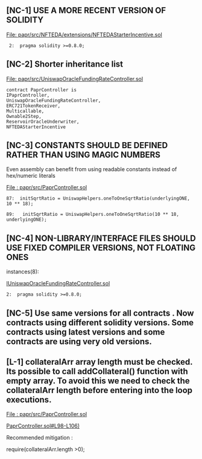 ##

## [NC-1]  USE A MORE RECENT VERSION OF SOLIDITY

[File: papr/src/NFTEDA/extensions/NFTEDAStarterIncentive.sol](https://github.com/with-backed/papr/blob/9528f2711ff0c1522076b9f93fba13f88d5bd5e6/src/NFTEDA/extensions/NFTEDAStarterIncentive.sol)

     2:  pragma solidity >=0.8.0;

##

## [NC-2] Shorter inheritance list

[File: papr/src/UniswapOracleFundingRateController.sol](https://github.com/with-backed/papr/blob/9528f2711ff0c1522076b9f93fba13f88d5bd5e6/src/UniswapOracleFundingRateController.sol)

    contract PaprController is
    IPaprController,
    UniswapOracleFundingRateController,
    ERC721TokenReceiver,
    Multicallable,
    Ownable2Step,
    ReservoirOracleUnderwriter,
    NFTEDAStarterIncentive

##
 
## [NC-3]  CONSTANTS SHOULD BE DEFINED RATHER THAN USING MAGIC NUMBERS

Even assembly can benefit from using readable constants instead of hex/numeric literals

[File : papr/src/PaprController.sol](https://github.com/with-backed/papr/blob/9528f2711ff0c1522076b9f93fba13f88d5bd5e6/src/PaprController.sol)

    87:  initSqrtRatio = UniswapHelpers.oneToOneSqrtRatio(underlyingONE, 10 ** 18);

    89:   initSqrtRatio = UniswapHelpers.oneToOneSqrtRatio(10 ** 18, underlyingONE);

##

## [NC-4]  NON-LIBRARY/INTERFACE FILES SHOULD USE FIXED COMPILER VERSIONS, NOT FLOATING ONES

instances(8): 

[IUniswapOracleFundingRateController.sol](https://github.com/with-backed/papr/blob/9528f2711ff0c1522076b9f93fba13f88d5bd5e6/src/interfaces/IUniswapOracleFundingRateController.sol)

    2:  pragma solidity >=0.8.0;

##

## [NC-5]  Use same versions for all contracts . Now contracts using different solidity versions. Some contracts using latest versions and some contracts are using very old versions.

##

## [L-1] collateralArr array length must be checked. Its possible to call addCollateral() function with empty array. To avoid this we need to check the collateralArr length before entering into the loop executions.

[File : papr/src/PaprController.sol](https://github.com/with-backed/papr/blob/9528f2711ff0c1522076b9f93fba13f88d5bd5e6/src/PaprController.sol)

[PaprController.sol#L98-L106)](https://github.com/with-backed/papr/blob/9528f2711ff0c1522076b9f93fba13f88d5bd5e6/src/PaprController.sol#L98-L106)

Recommended mitigation :

require(collateralArr.length >0);














